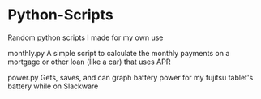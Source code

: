 Python-Scripts
==============

Random python scripts I made for my own use

monthly.py
    A simple script to calculate the monthly payments on a mortgage or other loan (like a car) that uses APR

power.py
    Gets, saves, and can graph battery power for my fujitsu tablet's battery while on Slackware
